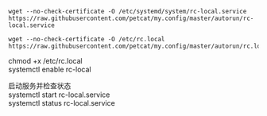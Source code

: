 
```
wget --no-check-certificate -O /etc/systemd/system/rc-local.service https://raw.githubusercontent.com/petcat/my.config/master/autorun/rc-local.service

wget --no-check-certificate -O /etc/rc.local https://raw.githubusercontent.com/petcat/my.config/master/autorun/rc.local
```


chmod +x /etc/rc.local     
systemctl enable rc-local     


启动服务并检查状态    
systemctl start rc-local.service  
systemctl status rc-local.service  

